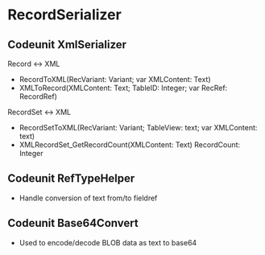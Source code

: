 # RecordSerializer
## Codeunit XmlSerializer

Record <-> XML
 * RecordToXML(RecVariant: Variant; var XMLContent: Text)
 * XMLToRecord(XMLContent: Text; TableID: Integer; var RecRef: RecordRef)
 
RecordSet <-> XML
 * RecordSetToXML(RecVariant: Variant; TableView: text; var XMLContent: text)
 * XMLRecordSet_GetRecordCount(XMLContent: Text) RecordCount: Integer

## Codeunit RefTypeHelper
* Handle conversion of text from/to fieldref

## Codeunit Base64Convert
* Used to encode/decode BLOB data as text to base64
